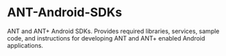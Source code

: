 ANT-Android-SDKs
================

ANT and ANT+ Android SDKs. Provides required libraries, services, sample code, and instructions for developing ANT and ANT+ enabled Android applications.
